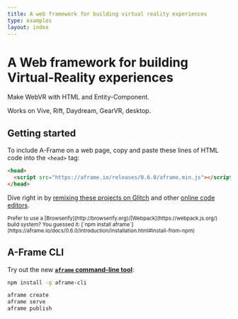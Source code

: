 ```yaml
---
title: A web framework for building virtual reality experiences
type: examples
layout: index
---
```


<h1 class="slogan">
  A Web framework for building Virtual-Reality experiences
</h1>

<div class="intro">
  <p>Make WebVR with HTML and Entity-Component.</p>
  <p>Works on Vive, Rift, Daydream, GearVR, desktop.</p>
</div>

## Getting started

To include A-Frame on a web page, copy and paste these lines of HTML code into the <code>&lt;head&gt;</code> tag:

```html
<head>
  <script src="https://aframe.io/releases/0.6.0/aframe.min.js"></script>
</head>
```

Dive right in by [remixing these projects on Glitch](https://aframe.io/docs/0.6.0/introduction/installation.html#remix-on-glitch) and other [online code editors](https://aframe.io/docs/0.6.0/introduction/installation.html#code-editors-in-the-browser).

<small class="npm-dogwhistle">
Prefer to use a [Browserify](http://browserify.org)/[Webpack](https://webpack.js.org/) build system? You guessed it: [`npm install aframe`](https://aframe.io/docs/0.6.0/introduction/installation.html#install-from-npm)
</small>

## A-Frame CLI

Try out the new **[`aframe` command-line tool](/cli/)**:

```bash
npm install -g aframe-cli
```

```bash
aframe create
aframe serve
aframe publish
```

<!--

### Download A-Frame, version 0.6.0

<a id="builds-prod" class="btn btn-download btn-download-prod" href="https://aframe.io/releases/0.6.0/aframe.min.js" download><span class="btn-download-label">Production (minified)</span> <br>https://aframe.io/releases/<strong class="btn-download-version">0.6.0</strong>/<strong class="btn-download-filename">aframe.min.js</strong></a>

<a id="builds-dev" class="btn btn-download btn-download-dev" href="https://aframe.io/releases/0.6.0/aframe.js" download><span class="btn-download-label">Development (uncompressed with source maps)</span> <br>https://aframe.io/releases/<strong class="btn-download-version">0.6.0</strong>/<strong class="btn-download-filename">aframe.js</strong></a>

### Starter Kit

<a class="btn btn-cta btn-kit" href="/docs/0.6.0/introduction/installation.html#download-the-boilerplate-on-github">Download Starter Kit</a>

### Install A-Frame using [npm](https://npmjs.com/package/aframe)

To use A-Frame in a [Browserify](http://browserify.org)/[Webpack](https://webpack.js.org/) project:

```bash
npm install aframe
```

```js
require('aframe');
```

-->
